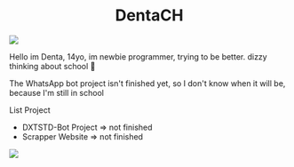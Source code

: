 <h1 align=center> DentaCH </h1>
<a href=https://github.com/DentaCH><img src=./github.jpg, align=center></img></a>

Hello im Denta, 14yo, im newbie programmer, trying to be better.
dizzy thinking about school 🥴

The WhatsApp bot project isn't finished yet, so I don't know when it will be, because I'm still in school

List Project
- DXTSTD-Bot Project => not finished
- Scrapper Website => not finished

<a href=https://github.com/DentaCH><img src=./github.jpg, align=center></img></a>
<p align=center></p>
<!--
**DentaStudio/DentaStudio** is a ✨ _special_ ✨ repository because its `README.md` (this file) appears on your GitHub profile.

Here are some ideas to get you started:

- 🔭 I’m currently working on ...
- 🌱 I’m currently learning ...
- 👯 I’m looking to collaborate on ...
- 🤔 I’m looking for help with ...
- 💬 Ask me about ...
- 📫 How to reach me: ...
- 😄 Pronouns: ...
- ⚡ Fun fact: ...
-->

